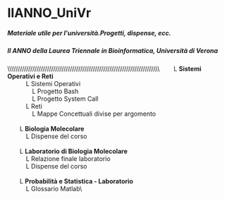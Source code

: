 # IIANNO_UniVr
##### Materiale utile per l'università.Progetti, dispense, ecc.
##### II ANNO della Laurea Triennale in Bioinformatica, Università di Verona

\\\\\\\\\\\\\\\\\\\\\\\\\\\\\\\\\\\\\\\\\\\\\\\\\\\\\\\\\\\\\\\\\\\\\\\\\\\\\\\\\\\\\\\\\\\\\\\\\\\\\\\\\\\\\\\\\\\\\\\\\\\\\\\\\\\\\\\\\\\\\\\\\\\\\\\\\\\\\\
&emsp;&emsp;L **Sistemi Operativi e Reti**\
&emsp;&emsp;&emsp;L Sistemi Operativi\
&emsp;&emsp;&emsp;&emsp;L Progetto Bash\
&emsp;&emsp;&emsp;&emsp;L Progetto System Call\
&emsp;&emsp;&emsp;L Reti\
&emsp;&emsp;&emsp;&emsp;L Mappe Concettuali divise per argomento\
\
&emsp;&emsp;L **Biologia Molecolare**\
&emsp;&emsp;&emsp;L Dispense del corso\
\
&emsp;&emsp;L **Laboratorio di Biologia Molecolare**\
&emsp;&emsp;&emsp;L Relazione finale laboratorio\
&emsp;&emsp;&emsp;L Dispense del corso\
\
&emsp;&emsp;L **Probabilità e Statistica - Laboratorio**\
&emsp;&emsp;&emsp;L Glossario Matlab\
